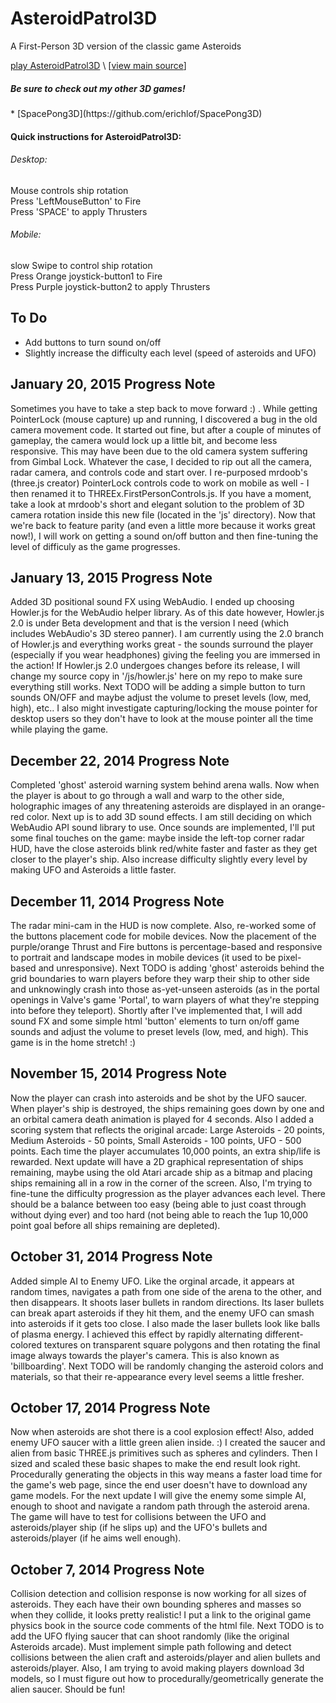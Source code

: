 AsteroidPatrol3D
================

A First-Person 3D version of the classic game Asteroids <br>

[play AsteroidPatrol3D](http://erichlof.github.io/AsteroidPatrol3D/AsteroidPatrol3D.html)
\ [[view main source](https://github.com/erichlof/AsteroidPatrol3D/blob/gh-pages/AsteroidPatrol3D.html)\]

<h5>Be sure to check out my other 3D games!</h5>
* [SpacePong3D](https://github.com/erichlof/SpacePong3D)


<h4>Quick instructions for AsteroidPatrol3D:</h4>
<h6>Desktop:</h6> 
Mouse controls ship rotation <br>
Press 'LeftMouseButton' to Fire <br>
Press 'SPACE' to apply Thrusters <br>

<h6>Mobile:</h6> 
slow Swipe to control ship rotation <br>
Press Orange joystick-button1 to Fire <br>
Press Purple joystick-button2 to apply Thrusters <br>


To Do
-----

* Add buttons to turn sound on/off
* Slightly increase the difficulty each level (speed of asteroids and UFO)


January 20, 2015 Progress Note
--------------------------------

Sometimes you have to take a step back to move forward :) .  While getting PointerLock (mouse capture) up and running, I discovered a bug in the old camera movement code.  It started out fine, but after a couple of minutes of gameplay, the camera would lock up a little bit, and become less responsive.  This may have been due to the old camera system suffering from Gimbal Lock.  Whatever the case, I decided to rip out all the camera, radar camera, and controls code and start over.  I re-purposed mrdoob's (three.js creator) PointerLock controls code to work on mobile as well - I then renamed it to THREEx.FirstPersonControls.js.  If you have a moment, take a look at mrdoob's short and elegant solution to the problem of 3D camera rotation inside this new file (located in the 'js' directory).  Now that we're back to feature parity (and even a little more because it works great now!), I will work on getting a sound on/off button and then fine-tuning the level of difficuly as the game progresses.


January 13, 2015 Progress Note
--------------------------------

Added 3D positional sound FX using WebAudio.  I ended up choosing Howler.js for the WebAudio helper library.  As of this date however, Howler.js 2.0 is under Beta development and that is the version I need (which includes WebAudio's 3D stereo panner).  I am currently using the 2.0 branch of Howler.js and everything works great - the sounds surround the player (especially if you wear headphones) giving the feeling you are immersed in the action!  If Howler.js 2.0 undergoes changes before its release, I will change my source copy in '/js/howler.js' here on my repo to make sure everything still works.  Next TODO will be adding a simple button to turn sounds ON/OFF and maybe adjust the volume to preset levels (low, med, high), etc..  I also might investigate capturing/locking the mouse pointer for desktop users so they don't have to look at the mouse pointer all the time while playing the game. 


December 22, 2014 Progress Note
--------------------------------

Completed 'ghost' asteroid warning system behind arena walls.  Now when the player is about to go through a wall and warp to the other side, holographic images of any threatening asteroids are displayed in an orange-red color.  Next up is to add 3D sound effects.  I am still deciding on which WebAudio API sound library to use.  Once sounds are implemented, I'll put some final touches on the game: maybe inside the left-top corner radar HUD, have the close asteroids blink red/white faster and faster as they get closer to the player's ship. Also increase difficulty slightly every level by making UFO and Asteroids a little faster.


December 11, 2014 Progress Note
--------------------------------

The radar mini-cam in the HUD is now complete.  Also, re-worked some of the buttons placement code for mobile devices.  Now the placement of the purple/orange Thrust and Fire buttons is percentage-based and responsive to portrait and landscape modes in mobile devices (it used to be pixel-based and unresponsive).  Next TODO is adding 'ghost' asteroids behind the grid boundaries to warn players before they warp their ship to other side and unknowingly crash into those as-yet-unseen asteroids (as in the portal openings in Valve's game 'Portal', to warn players of what they're stepping into before they teleport). Shortly after I've implemented that, I will add sound FX and some simple html 'button' elements to turn on/off game sounds and adjust the volume to preset levels (low, med, and high).  This game is in the home stretch! :)


November 15, 2014 Progress Note
--------------------------------

Now the player can crash into asteroids and be shot by the UFO saucer.  When player's ship is destroyed, the ships remaining goes down by one and an orbital camera death animation is played for 4 seconds.  Also I added a scoring system that reflects the original arcade: Large Asteroids - 20 points, Medium Asteroids - 50 points, Small Asteroids - 100 points, UFO - 500 points.  Each time the player accumulates 10,000 points, an extra ship/life is rewarded. Next update will have a 2D graphical representation of ships remaining, maybe using the old Atari arcade ship as a bitmap and placing ships remaining all in a row in the corner of the screen.  Also, I'm trying to fine-tune the difficulty progression as the player advances each level.  There should be a balance between too easy (being able to just coast through without dying ever) and too hard (not being able to reach the 1up 10,000 point goal before all ships remaining are depleted).   


October 31, 2014 Progress Note
--------------------------------

Added simple AI to Enemy UFO.  Like the orginal arcade, it appears at random times, navigates a path from one side of the arena to the other, and then disappears.  It shoots laser bullets in random directions.  Its laser bullets can break apart asteroids if they hit them, and the enemy UFO can smash into asteroids if it gets too close.  I also made the laser bullets look like balls of plasma energy.  I achieved this effect by rapidly alternating different-colored textures on transparent square polygons and then rotating the final image always towards the player's camera.  This is also known as 'billboarding'.  Next TODO will be randomly changing the asteroid colors and materials, so that their re-appearance every level seems a little fresher.


October 17, 2014 Progress Note
--------------------------------

Now when asteroids are shot there is a cool explosion effect!  Also, added enemy UFO saucer with a little green alien inside. :) I created the saucer and alien from basic THREE.js primitives such as spheres and cylinders.  Then I sized and scaled these basic shapes to make the end result look right.  Procedurally generating the objects in this way means a faster load time for the game's web page, since the end user doesn't have to download any game models.  For the next update I will give the enemy some simple AI, enough to shoot and navigate a random path through the asteroid arena.  The game will have to test for collisions between the UFO and asteroids/player ship (if he slips up) and the UFO's bullets and asteroids/player (if he aims well enough).


October 7, 2014 Progress Note
--------------------------------

Collision detection and collision response is now working for all sizes of asteroids.  They each have their own bounding spheres and masses so when they collide, it looks pretty realistic!  I put a link to the original game physics book in the source code comments of the html file. Next TODO is to add the UFO flying saucer that can shoot randomly (like the original Asteroids arcade).  Must implement simple path following and detect collisions between the alien craft and asteroids/player and alien bullets and asteroids/player.  Also, I am trying to avoid making players download 3d models, so I must figure out how to procedurally/geometrically generate the alien saucer. Should be fun!
